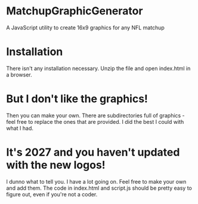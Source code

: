 # MatchupGraphicGenerator
A JavaScript utility to create 16x9 graphics for any NFL matchup

# Installation
There isn't any installation necessary. Unzip the file and open index.html in a browser.

# But I don't like the graphics!
Then you can make your own. There are subdirectories full of graphics - feel free to replace the ones that are provided. I did the best I could with what I had.

# It's 2027 and you haven't updated with the new logos!
I dunno what to tell you. I have a lot going on. Feel free to make your own and add them. The code in index.html and script.js should be pretty easy to figure out, even if you're not a coder.
